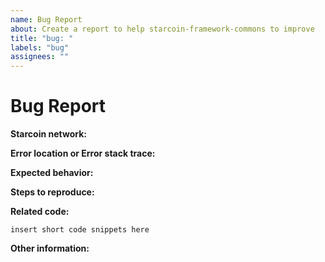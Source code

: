 ```yaml
---
name: Bug Report
about: Create a report to help starcoin-framework-commons to improve
title: "bug: "
labels: "bug"
assignees: ""
---
```


# Bug Report

**Starcoin network:**

<!-- Please specify starcoin network, dev, proxima, barnard, main -->

**Error location or Error stack trace:**

<!-- Describe the module name and function name, or stack trace -->

**Expected behavior:**

<!-- Describe what the behavior would be without the bug. -->

**Steps to reproduce:**

<!--  Please explain the steps required to duplicate the issue, especially if you are able to provide a sample application. -->

**Related code:**

<!-- If you are able to illustrate the bug or feature request with an example, please provide it here. -->

```
insert short code snippets here
```

**Other information:**

<!-- List any other information that is relevant to your issue. Related issues, suggestions on how to fix, Stack Overflow links, forum links, etc. -->
